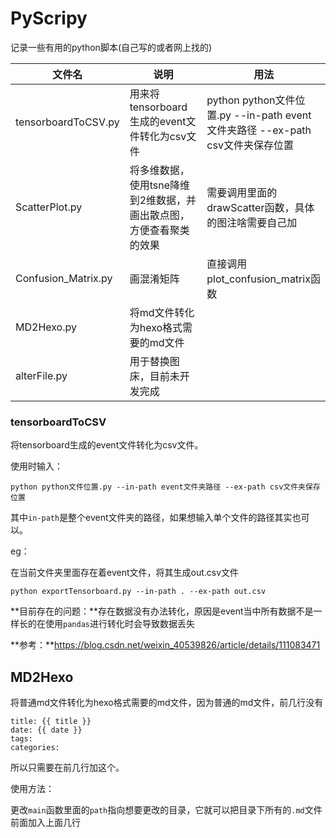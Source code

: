 # PyScripy
记录一些有用的python脚本(自己写的或者网上找的)



| 文件名              | 说明                                                         | 用法                                                         |
| ------------------- | ------------------------------------------------------------ | ------------------------------------------------------------ |
| tensorboardToCSV.py | 用来将tensorboard生成的event文件转化为csv文件                | python python文件位置.py --in-path event文件夹路径 --ex-path csv文件夹保存位置 |
| ScatterPlot.py      | 将多维数据，使用tsne降维到2维数据，并画出散点图，方便查看聚类的效果 | 需要调用里面的drawScatter函数，具体的图注啥需要自己加        |
| Confusion_Matrix.py | 画混淆矩阵                                                   | 直接调用plot_confusion_matrix函数                            |
| MD2Hexo.py          | 将md文件转化为hexo格式需要的md文件                           |                                                              |
| alterFile.py        | 用于替换图床，目前未开发完成                                 |                                                              |

### tensorboardToCSV

将tensorboard生成的event文件转化为csv文件。

使用时输入：

```
python python文件位置.py --in-path event文件夹路径 --ex-path csv文件夹保存位置
```

其中`in-path`是整个event文件夹的路径，如果想输入单个文件的路径其实也可以。

eg：

在当前文件夹里面存在着event文件，将其生成out.csv文件

```
python exportTensorboard.py --in-path . --ex-path out.csv
```

**目前存在的问题：**存在数据没有办法转化，原因是event当中所有数据不是一样长的在使用`pandas`进行转化时会导致数据丢失

**参考：**https://blog.csdn.net/weixin_40539826/article/details/111083471

## MD2Hexo

将普通md文件转化为hexo格式需要的md文件，因为普通的md文件，前几行没有

```text
title: {{ title }}
date: {{ date }}
tags:
categories:
```

所以只需要在前几行加这个。

使用方法：

更改`main`函数里面的`path`指向想要更改的目录，它就可以把目录下所有的`.md`文件前面加入上面几行